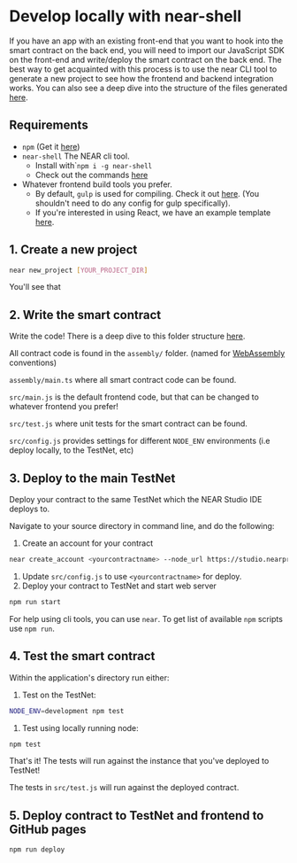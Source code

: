 # Develop locally with near-shell

If you have an app with an existing front-end that you want to hook into the smart contract on the back end, you will need to import our JavaScript SDK on the front-end and write/deploy the smart contract on the back end. The best way to get acquainted with this process is to use the near CLI tool to generate a new project to see how the frontend and backend integration works. You can also see a deep dive into the structure of the files generated [here](../working-smart-contracts/tour-of-a-near-dapp.md).

## Requirements

* `npm` \(Get it [here](https://www.npmjs.com/get-npm)\)
* `near-shell`  The NEAR cli tool.
  * Install with\``npm i -g near-shell`
  * Check out the commands [here](https://github.com/nearprotocol/near-shell)
* Whatever frontend build tools you prefer. 
  * By default, `gulp` is used for compiling.  Check it out [here](https://gulpjs.com/). \(You shouldn't need to do any config for gulp specifically\).
  * If you're interested in using React, we have an example template [here](https://github.com/nearprotocol/react-template).

## 1. Create a new project

```bash
near new_project [YOUR_PROJECT_DIR]
```

You'll see that 

## 2. Write the smart contract

Write the code! There is a deep dive to this folder structure [here](../working-smart-contracts/tour-of-a-near-dapp.md).

All contract code is found in the `assembly/` folder. \(named for [WebAssembly](https://webassembly.org/) conventions\)

`assembly/main.ts` where all smart contract code can be found.

`src/main.js` is the default frontend code, but that can be changed to whatever frontend you prefer!

`src/test.js` where unit tests for the smart contract can be found.

`src/config.js` provides settings for different `NODE_ENV` environments \(i.e deploy locally, to the TestNet, etc\)

## 3. Deploy to the main TestNet

Deploy your contract to the same TestNet which the NEAR Studio IDE deploys to.

Navigate to your source directory in command line, and do the following:

1. Create an account for your contract

```bash
near create_account <yourcontractname> --node_url https://studio.nearprotocol.com/devnet
```

1. Update `src/config.js` to use `<yourcontractname>` for deploy.
2. Deploy your contract to TestNet and start web server

```bash
npm run start
```

For help using cli tools, you can use `near`. To get list of available `npm` scripts use `npm run`.

## 4. Test the smart contract

Within the application's directory run either:

1. Test on the TestNet:

```bash
NODE_ENV=development npm test
```

1. Test using locally running node:

```bash
npm test
```

That's it! The tests will run against the instance that you've deployed to TestNet!

The tests in `src/test.js` will run against the deployed contract.

## 5. Deploy contract to TestNet and frontend to GitHub pages

```bash
npm run deploy
```

